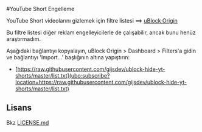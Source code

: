 #YouTube Short Engelleme

YouTube Short videolarını gizlemek için filtre listesi ==> [uBlock Origin](https://github.com/gorhill/uBlock)
 
Bu filtre listesi diğer reklam engelleyicilerle de çalışabilir, ancak bunu henüz araştırmadım.

Aşağıdaki bağlantıyı kopyalayın, uBlock Origin > Dashboard > Filters'a gidin ve bağlantıyı 'Import...' başlığının altına yapıştırın:
- [https://raw.githubusercontent.com/gijsdev/ublock-hide-yt-shorts/master/list.txt](ubo:subscribe?location=https://raw.githubusercontent.com/gijsdev/ublock-hide-yt-shorts/master/list.txt)

## Lisans

Bkz [LICENSE.md](https://github.com/gijsdev/ublock-hide-yt-shorts/blob/master/LICENSE.md)
